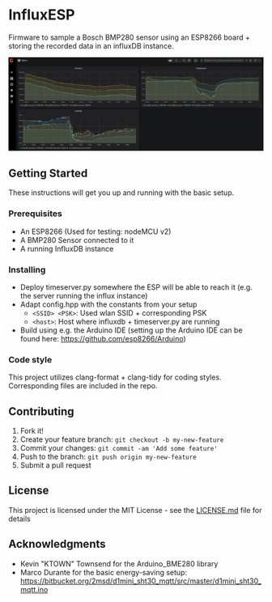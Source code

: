 # InfluxESP

Firmware to sample a Bosch BMP280 sensor using an ESP8266 board + storing the recorded data in an influxDB instance.

![Grafana Dashboard](figures/dashboard.png?raw=true "Grafana Dashboard showing collected data")

## Getting Started

These instructions will get you up and running with the basic setup.

### Prerequisites

 - An ESP8266 (Used for testing: nodeMCU v2)
 - A BMP280 Sensor connected to it
 - A running InfluxDB instance

### Installing

 - Deploy timeserver.py somewhere the ESP will be able to reach it (e.g. the server running the influx instance)
 - Adapt config.hpp with the constants from your setup
    - `<SSID> <PSK>`: Used wlan SSID + corresponding PSK
    - `<host>`: Host where influxdb + timeserver.py are running
 - Build using e.g. the Arduino IDE (setting up the Arduino IDE can be found here: https://github.com/esp8266/Arduino)

### Code style

This project utilizes clang-format + clang-tidy for coding styles. Corresponding files are included in the repo.

## Contributing

1. Fork it!
2. Create your feature branch: `git checkout -b my-new-feature`
3. Commit your changes: `git commit -am 'Add some feature'`
4. Push to the branch: `git push origin my-new-feature`
5. Submit a pull request

## License

This project is licensed under the MIT License - see the [LICENSE.md](LICENSE.md) file for details

## Acknowledgments

* Kevin "KTOWN" Townsend for the Arduino_BME280 library
* Marco Durante for the basic energy-saving setup: https://bitbucket.org/2msd/d1mini_sht30_mqtt/src/master/d1mini_sht30_mqtt.ino
